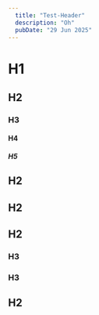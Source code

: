 ```yaml
---
  title: "Test-Header"
  description: "Oh"
  pubDate: "29 Jun 2025"
---
```


# H1
## H2
### H3
#### H4
##### H5

## H2
## H2

## H2
### H3
### H3
## H2



